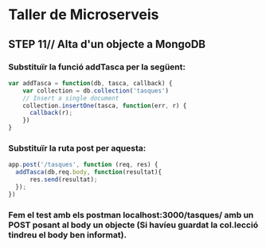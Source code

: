 # Taller de Microserveis
## STEP 11// Alta d'un objecte a MongoDB

### Substituïr la funció addTasca per la següent:

```JavaScript
var addTasca = function(db, tasca, callback) {
    var collection = db.collection('tasques')
    // Insert a single document
    collection.insertOne(tasca, function(err, r) {
      callback(r);
    })
}
```

### Substituïr la ruta post per aquesta:

```JavaScript
app.post('/tasques', function (req, res) {
  addTasca(db,req.body, function(resultat){
      res.send(resultat);
  });
})
```

### Fem el test amb els postman localhost:3000/tasques/ amb un POST posant al body un objecte (Si havíeu guardat la col.lecció tindreu el body ben informat).
